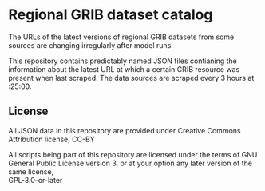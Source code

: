 # Regional GRIB dataset catalog

The URLs of the latest versions of regional GRIB datasets from some sources are changing irregularly after model runs.

This repository contains predictably named JSON files contianing the information about the latest URL at which a certain GRIB resource was present when last scraped.
The data sources are scraped every 3 hours at :25:00.

## License

All JSON data in this repository are provided under Creative Commons Attribution license, CC-BY

All scripts being part of this repository are licensed under the terms of GNU General Public License version 3, or at your option any later version of the same license, 	
GPL-3.0-or-later
